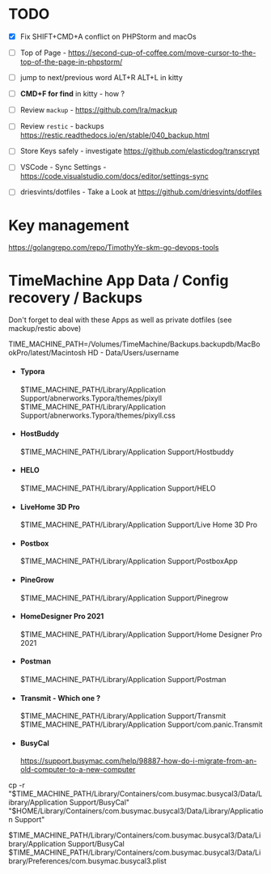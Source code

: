# TODO 

- [x] Fix SHIFT+CMD+A conflict on PHPStorm and macOs
- [ ] Top of Page - https://second-cup-of-coffee.com/move-cursor-to-the-top-of-the-page-in-phpstorm/
- [ ] jump to next/previous word ALT+R ALT+L in kitty
- [ ] **CMD+F for find** in kitty - how ?
- [ ] Review `mackup` - https://github.com/lra/mackup
- [ ] Review `restic` - backups https://restic.readthedocs.io/en/stable/040_backup.html

- [ ] Store Keys safely - investigate https://github.com/elasticdog/transcrypt
- [ ] VSCode - Sync Settings - https://code.visualstudio.com/docs/editor/settings-sync
- [ ] driesvints/dotfiles - Take a Look at https://github.com/driesvints/dotfiles

# Key management 

https://golangrepo.com/repo/TimothyYe-skm-go-devops-tools

# TimeMachine App Data / Config recovery / Backups
Don't forget to deal with these Apps as well as private dotfiles (see mackup/restic above)

TIME_MACHINE_PATH=/Volumes/TimeMachine/Backups.backupdb/MacBookPro/latest/Macintosh HD - Data/Users/username

- #### Typora

  $TIME_MACHINE_PATH/Library/Application Support/abnerworks.Typora/themes/pixyll
  $TIME_MACHINE_PATH/Library/Application Support/abnerworks.Typora/themes/pixyll.css

- #### HostBuddy

  $TIME_MACHINE_PATH/Library/Application Support/Hostbuddy

- #### HELO

  $TIME_MACHINE_PATH/Library/Application Support/HELO

- #### LiveHome 3D Pro

  $TIME_MACHINE_PATH/Library/Application Support/Live Home 3D Pro

- #### Postbox

  $TIME_MACHINE_PATH/Library/Application Support/PostboxApp

- #### PineGrow

  $TIME_MACHINE_PATH/Library/Application Support/Pinegrow

- #### HomeDesigner Pro 2021

  $TIME_MACHINE_PATH/Library/Application Support/Home Designer Pro 2021

- #### Postman

  $TIME_MACHINE_PATH/Library/Application Support/Postman

- #### Transmit - Which one ?

  $TIME_MACHINE_PATH/Library/Application Support/Transmit
  $TIME_MACHINE_PATH/Library/Application Support/com.panic.Transmit

- #### BusyCal

  https://support.busymac.com/help/98887-how-do-i-migrate-from-an-old-computer-to-a-new-computer

cp -r "$TIME_MACHINE_PATH/Library/Containers/com.busymac.busycal3/Data/Library/Application Support/BusyCal" "$HOME/Library/Containers/com.busymac.busycal3/Data/Library/Application Support"

$TIME_MACHINE_PATH/Library/Containers/com.busymac.busycal3/Data/Library/Application Support/BusyCal
$TIME_MACHINE_PATH/Library/Containers/com.busymac.busycal3/Data/Library/Preferences/com.busymac.busycal3.plist
